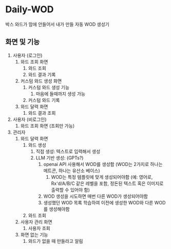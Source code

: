 # Daily-WOD
박스 와드가 맘에 안들어서 내가 만들 자동 WOD 생성기

## 화면 및 기능
1. 사용자 (로그인)
   1. 와드 조회 화면
      1. 와드 조회
      2. 와드 결과 기록
   2. 커스텀 와드 생성 화면
      1. 커스텀 와드 생성 기능
         1. 마음에 들때까지 생성 가능
      2. 커스텀 와드 기록
   3. 와드 달력 화면
      1. 와드 결과 조회
2. 사용자 (비로그인)
   1. 와드 조회 화면 (조회만 가능)
3. 관리자
   1. 와드 달력 화면
      1. 와드 생성
         1. 직접 생성: 텍스트로 입력해서 생성 
         2. LLM 기반 생성: (GPTs?)
            1. openai API 사용해서 WOD를 생성함 (WOD는 2가지로 하나는 메트콘, 하나는 유산소 베이스)
               1. WOD는 특정 템플릿에 맞게 생성되어야함 (예: 영어로, Rx'd/A/B/C 같은 레벨을 포함, 정돈된 텍스트 혹은 이미지로 출력할 수 있어야 함)
            2. WOD 생성을 시도하면 매번 다른 WOD가 생성되어야함
            3. 생성했던 WOD 목록 학습하여 이전에 생성한 WOD와 다른 WOD를 생성해야함
      2. 와드 조회
   2. 사용자 관리 화면
      1. 사용자 조회
   3. 화면 없는 기능
      1. 와드가 없을 때 만들라고 알림
   

